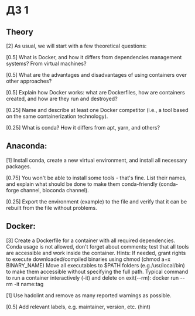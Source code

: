 # ДЗ 1

## Theory 


[2]
As usual, we will start with a few theoretical questions:

[0.5] What is Docker, and how it differs from dependencies management systems? From virtual machines?

[0.5] What are the advantages and disadvantages of using containers over other approaches?

[0.5] Explain how Docker works: what are Dockerfiles, how are containers created, and how are they run and destroyed?

[0.25] Name and describe at least one Docker competitor (i.e., a tool based on the same containerization technology).

[0.25] What is conda? How it differs from apt, yarn, and others?



## Anaconda:

[1] Install conda, create a new virtual environment, and install all necessary packages.

[0.75] You won't be able to install some tools - that's fine. List their names, and explain what should be done to make them conda-friendly (conda-forge channel, bioconda channel).

[0.25] Export the environment (example) to the file and verify that it can be rebuilt from the file without problems.


## Docker:

[3] Create a Dockerfile for a container with all required dependencies. Conda usage is not allowed, don't forget about comments; test that all tools are accessible and work inside the container. Hints:
If needed, grant rights to execute downloaded/compiled binaries using chmod (chmod a+x BINARY_NAME)
Move all executables to $PATH folders (e.g./usr/local/bin) to make them accessible without specifying the full path.
Typical command to run a container interactively (-it) and delete on exit(--rm): docker run --rm -it name:tag

[1] Use hadolint and remove as many reported warnings as possible.

[0.5] Add relevant labels, e.g. maintainer, version, etc. (hint)
